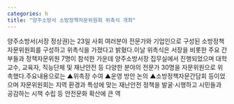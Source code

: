 ```yaml
---
categories: h
title: "양주소방서 소방정책자문위원회 위촉식 개최"
---
```

양주소방서(서장 정상권)는 23일 사회 여러분야 전문가와 기업인으로 구성된 소방정책자문위원회를 구성하고 위촉식을 가졌다고 밝혔다.이날 위촉식은 서장을 비롯한 주요 간부들과 정책자문위원 7명이 참석한 가운데 양주소방서장 집무실에서 진행되었으며 대학교수, 교육자, 직능단체 및 재난안전 등 다양한 분야의 전문가 30명을 자문위원으로 위촉했다.주요내용으로는 ▲위촉장 수여 ▲운영 방안 논의 ▲소방정책자문간담회 등이었으며 자문위원회는 지역 환경과 특성에 맞는 재난안전 정책을 발굴·시행하고 시민들과 공감하는 시책 수립 등 안전문화 확산에 큰 역